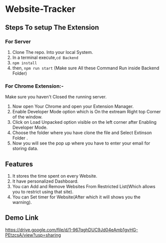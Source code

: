 # Website-Tracker
## Steps To setup The Extension

### For Server
1. Clone The repo. Into your local System.
2. In a terminal execute,`cd Backend`
3. `npm install` 
4. then, `npm run start` (Make sure All these Command Run inside Backend Folder)

### For Chrome Extension:-
Make sure you haven't Closed the running server.

1.  Now open Your Chrome and open your Extension Manager.
2. Enable Developer Mode option which is On the extream Right top Corner of the window.
3. Click on Load Unpacked option visible on the left corner after Enabling Developer Mode.
4. Choose the folder where you have clone the file and Select Extinson Folder .
5. Now you will see the pop up where you have to enter your email for storing data.

## Features
1. It stores the time spent on every Website.
2. It have personalized Dashboard.
3. You can Add and Remove Websites From Restricted List(Which allows you to restrict using that site).
4. You can Set timer for Website(After which it will shows you the warning).

## Demo Link
https://drive.google.com/file/d/1-967qghDUC9Jd04eAmb1gvHG-PEtzcsA/view?usp=sharing


